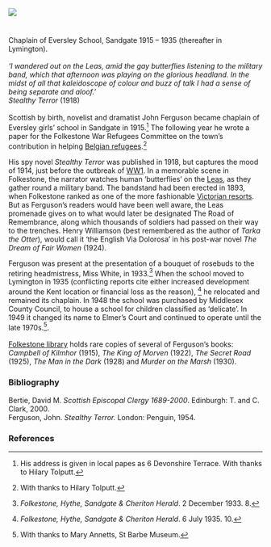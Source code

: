 <a href="https://dev.visual-essays.app"><img src="https://dev-visual-essays.netlify.app/images/ve-button.png"></a>
<param ve-config title="John Ferguson (1871-1952)" author="Professor Carolyn Oulton" layout="vtl" 
banner="https://stor.artstor.org/stor/f3590125-3b05-42a0-b365-e33a8735353c">

<param ve-entity eid="Q375314" aliases="Folkestone">
<param ve-entity eid="Q26314321" aliases="The Leas">
<param ve-entity eid="Q967166" aliases="Hythe">
<param ve-entity eid="Q1000312" aliases="Sandgate">

#
                                             
Chaplain of Eversley School, Sandgate 1915 – 1935 (thereafter in Lymington).   
<br>
_‘I wandered out on the Leas, amid the gay butterflies listening to the military band, which that afternoon was playing on the glorious headland. In the midst of all that kaleidoscope of colour and buzz of talk I had a sense of being separate and aloof.’_   
_Stealthy Terror_ (1918)   
<br>
Scottish by birth, novelist and dramatist John Ferguson became chaplain of Eversley girls’ school in Sandgate in 1915.[^ref1] The following year he wrote a paper for the Folkestone War Refugees Committee on the town’s contribution in helping [Belgian refugees](/20c/20c-belgian-refugees).[^ref2] 
<param ve-image url="https://upload.wikimedia.org/wikipedia/commons/d/df/Lee%27s_Promenade_and_Bandstand%2C_Folkestone%2C_England-LCCN2002696748.tif" label="Folkestone Leas and Bandstand, pre-1900" attribution="Photochrom Print Collection, Public domain, via Wikimedia Commons">
<param ve-image url="https://raw.githubusercontent.com/kent-map/kent/502194a/20c/images/arrivalofbelgiansFMuseum.jpg" label=""Belgian Refugees arriving in Folkestone" attribution="By kind permission of Folkestone Museum">

His spy novel _Stealthy Terror_ was published in 1918, but captures the mood of 1914, just before the outbreak of [WW1](/20c/20c-folkestone-ww1). In a memorable scene in Folkestone, the narrator watches human ‘butterflies’ on the [Leas](https://www.visitfolkestoneandhythe.co.uk/media/1843/folkestone-historical-walks-promenading-on-the-leas.pdf), as they gather round a military band. The bandstand had been erected in 1893, when Folkestone ranked as one of the more fashionable [Victorian resorts](/19c/19c-folkestone). But as Ferguson’s readers would have been well aware, the Leas promenade gives on to what would later be designated The Road of Remembrance, along which thousands of soldiers had passed on their way to the trenches. Henry Williamson (best remembered as the author of _Tarka the Otter_), would call it ‘the English Via Dolorosa’ in his post-war novel _The Dream of Fair Women_ (1924).
<param ve-image url="https://stor.artstor.org/stor/553e2b21-40cd-4e41-b5b0-b3226e668e7d" label="Stealthy Terror" attribution="Front cover of the Penguin edition">
<param ve-image url="https://stor.artstor.org/stor/c4709d92-4e55-4e57-8e13-8ebd8e7187ed" label="Road of Remembrance" attribution="© Michelle Crowther">
                                                                                                                   
Ferguson was present at the presentation of a bouquet of rosebuds to the retiring headmistress, Miss White, in 1933.[^ref3] When the school moved to Lymington in 1935 (conflicting reports cite either increased development around the Kent location or financial loss as the reason), [^ref4] he relocated and remained its chaplain. In 1948 the school was purchased by Middlesex County Council, to house a school for children classified as ‘delicate’. In 1949 it changed its name to Elmer’s Court and continued to operate until the late 1970s.[^ref5].
<br>                                                                                                                   
[Folkestone library](/19c/19c-folkestone-free-library) holds rare copies of several of Ferguson’s books: _Campbell of Kilmhor_ (1915), _The King of Morven_ (1922), _The Secret Road_ (1925),  _The Man in the Dark_ (1928) and _Murder on the Marsh_ (1930).
<param ve-image url="https://s2.geograph.org.uk/geophotos/06/44/15/6441598_45f93e8d_1024x1024.jpg" label="Folkestone Library" attribution="© Copyright Wayland Smith and licensed for reuse under this Creative Commons Licence">
<param ve-map center="Q26627877" zoom="15">

### Bibliography 

Bertie, David M. _Scottish Episcopal Clergy 1689-2000_. Edinburgh: T. and C. Clark, 2000.   
Ferguson, John. _Stealthy Terror._ London: Penguin, 1954.   

### References

[^ref1]: His address is given in local papes as 6 Devonshire Terrace. With thanks to Hilary Tolputt.   
[^ref2]: With thanks to Hilary Tolputt.
[^ref3]: _Folkestone, Hythe, Sandgate & Cheriton Herald_. 2 December 1933. 8.
[^ref4]: _Folkestone, Hythe, Sandgate & Cheriton Herald_. 6 July 1935. 10.  
[^ref5]: With thanks to Mary Annetts, St Barbe Museum.
